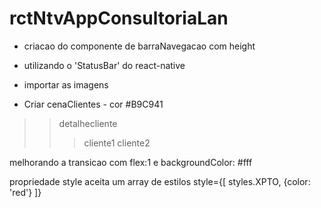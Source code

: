 # rctNtvAppConsultoriaLan

- criacao do componente de barraNavegacao com height

- utilizando o 'StatusBar' do react-native

- importar as imagens

* Criar cenaClientes - cor #B9C941
>>detalhecliente
>>>cliente1
>>>cliente2

melhorando a transicao com flex:1 e backgroundColor: #fff

propriedade style aceita um array de estilos
style={[ styles.XPTO, {color: 'red'} ]}

